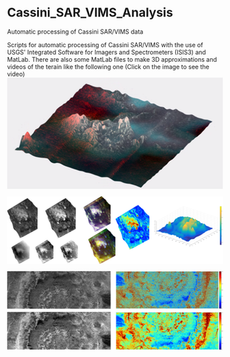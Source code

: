 # Cassini_SAR_VIMS_Analysis
Automatic processing of Cassini SAR/VIMS data


Scripts for automatic processing of Cassini SAR/VIMS with the use of USGS' Integrated Software for Imagers and Spectrometers (ISIS3) and MatLab. There are also some MatLab files to make 3D approximations and videos of the terain like the following one (Click on the image to see the video) 
[![THIS ONE !!!](Sotra.PNG)](https://www.youtube.com/watch?v=7sxKkINc6x0&feature=youtu.be)

![Alt text](tortola.png?raw=true "The processing on Tortola region of Titan")

![Alt text](Menrva.png?raw=true "Optional Title")
